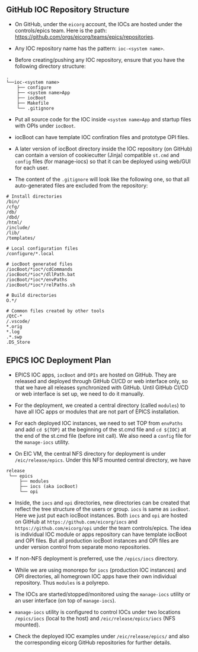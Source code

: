 ## GitHub IOC Repository Structure

- On GitHub, under the `eicorg` account, the IOCs are hosted under the controls/epics team. Here is the path: https://github.com/orgs/eicorg/teams/epics/repositories.
- Any IOC repository name has the pattern: `ioc-<system name>`.

- Before creating/pushing any IOC repository, ensure that you have the following directory structure:
```
.
└──ioc-<system name>
    ├── configure
    ├── <system name>App
    ├── iocBoot
    ├── Makefile
    └── .gitignore
```

- Put all source code for the IOC inside `<system name>App` and startup files with OPIs under `iocBoot`.

- iocBoot can have template IOC confiration files and prototype OPI files.

- A later version of iocBoot directory inside the IOC repository (on GitHub) can contain a version of cookiecutter (Jinja) compatible `st.cmd` and `config` files (for manage-iocs) so that it can be deployed using web/GUI for each user.

- The content of the `.gitignore` will look like the following one, so that all auto-generated files are excluded from the repository:
```
# Install directories
/bin/
/cfg/
/db/
/dbd/
/html/
/include/
/lib/
/templates/

# Local configuration files
/configure/*.local

# iocBoot generated files
/iocBoot/*ioc*/cdCommands
/iocBoot/*ioc*/dllPath.bat
/iocBoot/*ioc*/envPaths
/iocBoot/*ioc*/relPaths.sh

# Build directories
O.*/

# Common files created by other tools
/QtC-*
/.vscode/
*.orig
*.log
.*.swp
.DS_Store
```

## EPICS IOC Deployment Plan

- EPICS IOC apps, `iocBoot` and `OPIs` are hosted on GitHub. They are released and deployed through GitHub CI/CD or web interface only, so that we have all releases synchronized with GitHub. Until GitHub CI/CD or web interface is set up, we need to do it manually.

- For the deployment, we created a central directory (called `modules`) to have all IOC apps or modules that are not part of EPICS installation.

- For each deployed IOC instances, we need to set TOP from `envPaths` and add `cd ${TOP}` at the beginning of the st.cmd file and `cd ${IOC}` at the end of the st.cmd file (before init call). We also need a `config` file for the `manage-iocs` utility.

- On EIC VM, the central NFS directory for deployment is under `/eic/release/epics`. Under this NFS mounted central directory, we have

```
release
 └── epics
     ├── modules
     ├── iocs (aka iocBoot)
     └── opi
```

- Inside, the `iocs` and `opi` directories, new directories can be created that reflect the tree structure of the users or group. `iocs` is same as `iocBoot`. Here we just put each iocBoot instances. Both `iocs` and `opi` are hosted on GitHub at `https://github.com/eicorg/iocs` and `https://github.com/eicorg/opi` under the team controls/epics. The idea is individual IOC module or apps repository can have template iocBoot and OPI files. But all production iocBoot instances and OPI files are under version control from separate mono repositories. 

- If non-NFS deployment is preferred, use the `/epics/iocs` directory.

- While we are using monorepo for `iocs` (production IOC instances) and OPI directories, all homegrown IOC apps have their own individual repository. Thus `modules` is a polyrepo.

- The IOCs are started/stopped/monitored using the `manage-iocs` utility or an user interface (on top of `manage-iocs`).

- `manage-iocs` utility is configured to control IOCs under two locations `/epics/iocs` (local to the host) and `/eic/release/epics/iocs` (NFS mounted).

- Check the deployed IOC examples under `/eic/release/epics/` and also the corresponding eicorg GitHub repositories for further details.

